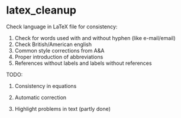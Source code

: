 # latex_cleanup
Check language in LaTeX file for consistency:
1) Check for words used with and without hyphen (like e-mail/email)
2) Check British/American english
3) Common style corrections from A&A
4) Proper introduction of abbreviations
5) References without labels and labels without references


TODO:

1) Consistency in equations

2) Automatic correction

3) Highlight problems in text (partly done)